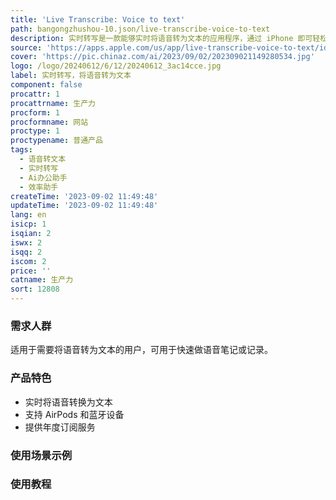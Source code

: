 ```yaml
---
title: 'Live Transcribe: Voice to text'
path: bangongzhushou-10.json/live-transcribe-voice-to-text
description: 实时转写是一款能够实时将语音转为文本的应用程序，通过 iPhone 即可轻松进行语音记录。
source: 'https://apps.apple.com/us/app/live-transcribe-voice-to-text/id1527734828'
cover: 'https://pic.chinaz.com/ai/2023/09/02/202309021149280534.jpg'
logo: /logo/20240612/6/12/20240612_3ac14cce.jpg
label: 实时转写，将语音转为文本
component: false
procattr: 1
procattrname: 生产力
procform: 1
procformname: 网站
proctype: 1
proctypename: 普通产品
tags:
  - 语音转文本
  - 实时转写
  - Ai办公助手
  - 效率助手
createTime: '2023-09-02 11:49:48'
updateTime: '2023-09-02 11:49:48'
lang: en
isicp: 1
isqian: 2
iswx: 2
isqq: 2
iscom: 2
price: ''
catname: 生产力
sort: 12808
---
```




### 需求人群
适用于需要将语音转为文本的用户，可用于快速做语音笔记或记录。

### 产品特色
- 实时将语音转换为文本
- 支持 AirPods 和蓝牙设备
- 提供年度订阅服务

### 使用场景示例


### 使用教程


  
